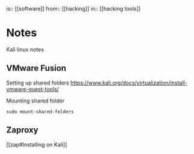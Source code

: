 is:: [[software]]
from:: [[hacking]]
in:: [[hacking tools]]

# Notes
Kali linux notes

## VMware Fusion
Setting up shared folders
https://www.kali.org/docs/virtualization/install-vmware-guest-tools/

Mounting shared folder
```
sudo mount-shared-folders
```

## Zaproxy
[[zap#Installing on Kali]]
